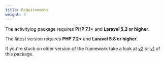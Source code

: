 ```yaml
---
title: Requirements
weight: 3
---
```


The activitylog package requires **PHP 7.1+** and **Laravel 5.2 or higher**. 

The latest version requires **PHP 7.2+** and **Laravel 5.8 or higher**.

If you're stuck on older version of the framework take a look at [v2](https://docs.spatie.be/laravel-activitylog/v2) or [v1](https://docs.spatie.be/laravel-activitylog/v2) of this package.
